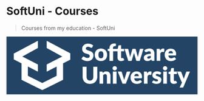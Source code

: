
# SoftUni - Courses
> Courses from my education - SoftUni

<img alt="Iimage" width = "600px" src="softuni.png"/>
